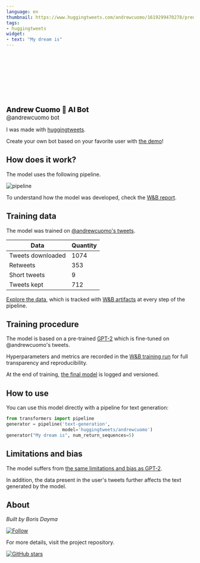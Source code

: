 ```yaml
---
language: en
thumbnail: https://www.huggingtweets.com/andrewcuomo/1619299470278/predictions.png
tags:
- huggingtweets
widget:
- text: "My dream is"
---
```


<div>
<div style="width: 132px; height:132px; border-radius: 50%; background-size: cover; background-image: url('https://pbs.twimg.com/profile_images/999284567369383936/Zm7tWU0S_400x400.jpg')">
</div>
<div style="margin-top: 8px; font-size: 19px; font-weight: 800">Andrew Cuomo 🤖 AI Bot </div>
<div style="font-size: 15px">@andrewcuomo bot</div>
</div>

I was made with [huggingtweets](https://github.com/borisdayma/huggingtweets).

Create your own bot based on your favorite user with [the demo](https://colab.research.google.com/github/borisdayma/huggingtweets/blob/master/huggingtweets-demo.ipynb)!

## How does it work?

The model uses the following pipeline.

![pipeline](https://github.com/borisdayma/huggingtweets/blob/master/img/pipeline.png?raw=true)

To understand how the model was developed, check the [W&B report](https://wandb.ai/wandb/huggingtweets/reports/HuggingTweets-Train-a-Model-to-Generate-Tweets--VmlldzoxMTY5MjI).

## Training data

The model was trained on [@andrewcuomo's tweets](https://twitter.com/andrewcuomo).

| Data | Quantity |
| --- | --- |
| Tweets downloaded | 1074 |
| Retweets | 353 |
| Short tweets | 9 |
| Tweets kept | 712 |

[Explore the data](https://wandb.ai/wandb/huggingtweets/runs/2slpq0r3/artifacts), which is tracked with [W&B artifacts](https://docs.wandb.com/artifacts) at every step of the pipeline.

## Training procedure

The model is based on a pre-trained [GPT-2](https://huggingface.co/gpt2) which is fine-tuned on @andrewcuomo's tweets.

Hyperparameters and metrics are recorded in the [W&B training run](https://wandb.ai/wandb/huggingtweets/runs/39xi2g7u) for full transparency and reproducibility.

At the end of training, [the final model](https://wandb.ai/wandb/huggingtweets/runs/39xi2g7u/artifacts) is logged and versioned.

## How to use

You can use this model directly with a pipeline for text generation:

```python
from transformers import pipeline
generator = pipeline('text-generation',
                     model='huggingtweets/andrewcuomo')
generator("My dream is", num_return_sequences=5)
```

## Limitations and bias

The model suffers from [the same limitations and bias as GPT-2](https://huggingface.co/gpt2#limitations-and-bias).

In addition, the data present in the user's tweets further affects the text generated by the model.

## About

*Built by Boris Dayma*

[![Follow](https://img.shields.io/twitter/follow/borisdayma?style=social)](https://twitter.com/intent/follow?screen_name=borisdayma)

For more details, visit the project repository.

[![GitHub stars](https://img.shields.io/github/stars/borisdayma/huggingtweets?style=social)](https://github.com/borisdayma/huggingtweets)
